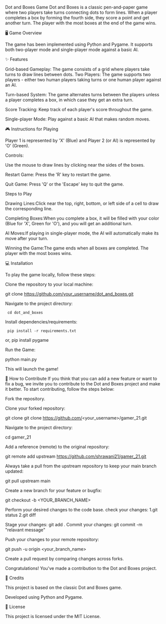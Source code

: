 Dot and Boxes Game
Dot and Boxes is a classic pen-and-paper game where two players take turns connecting dots to form lines. When a player completes a box by forming the fourth side, they score a point and get another turn. The player with the most boxes at the end of the game wins.

🖥️ Game Overview

The game has been implemented using Python and Pygame. It supports both two-player mode and single-player mode against a basic AI.

✨ Features

Grid-based Gameplay: The game consists of a grid where players take turns to draw lines between dots.
Two Players:
 The game supports two players - either two human players taking turns or one human player against an AI.

Turn-based System: The game alternates turns between the players unless a player completes a box, in which case they get an extra turn.

Score Tracking: Keep track of each player's score throughout the game.

Single-player Mode: Play against a basic AI that makes random moves.

🎮 Instructions for Playing

Player 1 is represented by 'X' (Blue) and Player 2 (or AI) is represented by 'O' (Green).

Controls:

 Use the mouse to draw lines by clicking near the sides of the boxes.

Restart Game: Press the 'R' key to restart the game.

Quit Game: Press 'Q' or the 'Escape' key to quit the game.


Steps to Play

Drawing Lines:Click near the top, right, bottom, or left side of a cell to draw the corresponding line.

Completing Boxes:When you complete a box, it will be filled with your color (Blue for 'X', Green for 'O'), and you will get an additional turn.

AI Moves:If playing in single-player mode, the AI will automatically make its move after your turn.

Winning the Game:The game ends when all boxes are completed. The player with the most boxes wins.

💻 Installation

To play the game locally, follow these steps:

Clone the repository to your local machine:

  git clone https://github.com/your_username/dot_and_boxes.git

Navigate to the project directory:
     
     cd dot_and_boxes

Install dependencies/requirements:

     pip install -r requirements.txt
or, pip install pygame

Run the Game:

python main.py

This will launch the game!

🤝 How to Contribute
If you think that you can add a new feature or want to fix a bug, we invite you to contribute to the Dot and Boxes project and make it better. To start contributing, follow the steps below:

Fork the repository.

Clone your forked repository:

git clone git clone https://github.com/<your_username>/gamer_21.git

Navigate to the project directory:

cd gamer_21

Add a reference (remote) to the original repository:

git remote add upstream https://github.com/shrawani21/gamer_21.git

Always take a pull from the upstream repository to keep your main branch updated:

git pull upstream main

Create a new branch for your feature or bugfix:

git checkout -b <YOUR_BRANCH_NAME>

Perform your desired changes to the code base.
check your changes:
1.git status
2.git diff

Stage your changes:
git add .
Commit your changes:
git commit -m "relavant message"

Push your changes to your remote repository:

git push -u origin <your_branch_name>

Create a pull request by comparing changes across forks.

Congratulations! You've made a contribution to the Dot and Boxes project.

📜 Credits

This project is based on the classic Dot and Boxes game.

Developed using Python and Pygame.

📄 License

This project is licensed under the MIT License.


